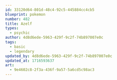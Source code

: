 ```yaml
---
id: 33120d64-801d-48c4-92c5-445884cc4cb5
blueprint: pokemon
number: 482
title: Azelf
types:
  - psychic
author: 4d8d6ede-5963-429f-9c2f-74b897007e0c
tags:
  - basic
  - legendary
updated_by: 4d8d6ede-5963-429f-9c2f-74b897007e0c
updated_at: 1716593637
art:
  - 9e4602c8-2f3a-436f-9a57-5a6cd5c98ac3
---
```

